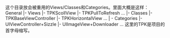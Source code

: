 这个目录放会被重用的Views/Classes和Categories。里面大概是这样：
General
|- Views
|- TPKScollView
|- TPKPullToRefresh
...
|- Classes
|- TPKBaseViewController
|- TPKHorizontalView
...
| - Categories
|- UIViewController+Sizzle
|- UIImageView+Downloader
...
这里的TPK是项目的首字母缩写。